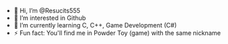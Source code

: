 - 👋 Hi, I’m @Resucits555
- 👀 I’m interested in Github
- 🌱 I’m currently learning C, C++, Game Development (C#)
- ⚡ Fun fact: You'll find me in Powder Toy (game) with the same nickname

